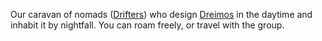Our caravan of nomads ([Drifters](../Entities/Drifter.md)) who design [Dreimos](../Locations/Dreimos.md) in the daytime and inhabit it by nightfall. You can roam freely, or travel with the group. 
